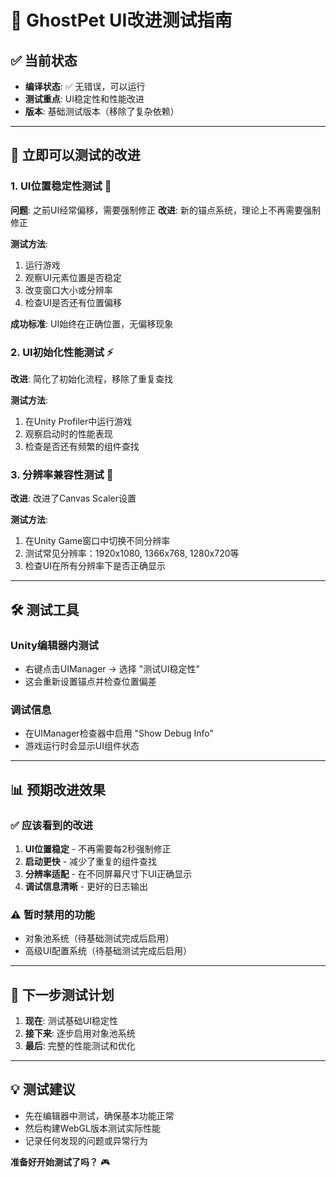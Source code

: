 # 🚀 GhostPet UI改进测试指南

## ✅ 当前状态
- **编译状态**: ✅ 无错误，可以运行
- **测试重点**: UI稳定性和性能改进
- **版本**: 基础测试版本（移除了复杂依赖）

---

## 🎯 立即可以测试的改进

### 1. UI位置稳定性测试 🎨
**问题**: 之前UI经常偏移，需要强制修正
**改进**: 新的锚点系统，理论上不再需要强制修正

**测试方法**:
1. 运行游戏
2. 观察UI元素位置是否稳定
3. 改变窗口大小或分辨率
4. 检查UI是否还有位置偏移

**成功标准**: UI始终在正确位置，无偏移现象

### 2. UI初始化性能测试 ⚡
**改进**: 简化了初始化流程，移除了重复查找

**测试方法**:
1. 在Unity Profiler中运行游戏
2. 观察启动时的性能表现
3. 检查是否还有频繁的组件查找

### 3. 分辨率兼容性测试 📱
**改进**: 改进了Canvas Scaler设置

**测试方法**:
1. 在Unity Game窗口中切换不同分辨率
2. 测试常见分辨率：1920x1080, 1366x768, 1280x720等
3. 检查UI在所有分辨率下是否正确显示

---

## 🛠️ 测试工具

### Unity编辑器内测试
- 右键点击UIManager → 选择 "测试UI稳定性"
- 这会重新设置锚点并检查位置偏差

### 调试信息
- 在UIManager检查器中启用 "Show Debug Info"
- 游戏运行时会显示UI组件状态

---

## 📊 预期改进效果

### ✅ 应该看到的改进
1. **UI位置稳定** - 不再需要每2秒强制修正
2. **启动更快** - 减少了重复的组件查找
3. **分辨率适配** - 在不同屏幕尺寸下UI正确显示
4. **调试信息清晰** - 更好的日志输出

### ⚠️ 暂时禁用的功能
- 对象池系统（待基础测试完成后启用）
- 高级UI配置系统（待基础测试完成后启用）

---

## 🚀 下一步测试计划

1. **现在**: 测试基础UI稳定性
2. **接下来**: 逐步启用对象池系统
3. **最后**: 完整的性能测试和优化

---

## 💡 测试建议

- 先在编辑器中测试，确保基本功能正常
- 然后构建WebGL版本测试实际性能
- 记录任何发现的问题或异常行为

**准备好开始测试了吗？** 🎮
